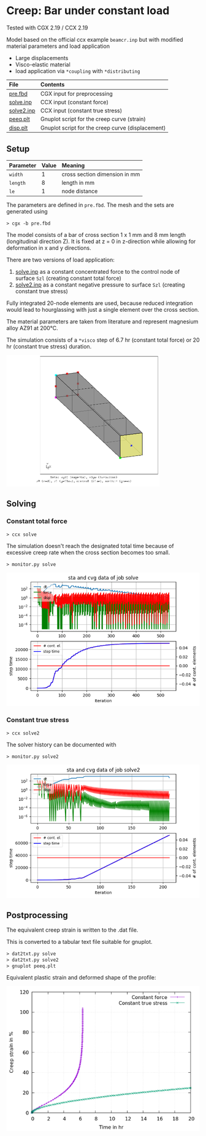 # Creep: Bar under constant load
Tested with CGX 2.19 / CCX 2.19

Model based on the official ccx example `beamcr.inp` but with modified material parameters and load application

+ Large displacements
+ Visco-elastic material
+ load application via `*coupling` with `*distributing`

File                       | Contents    
:-------------             | :-------------
[pre.fbd](pre.fbd)         | CGX input for preprocessing
[solve.inp](solve.inp)     | CCX input (constant force)
[solve2.inp](solve2.inp)   | CCX input (constant true stress)
[peeq.plt](peeq.plt)       | Gnuplot script for the creep curve (strain)
[disp.plt](disp.plt)       | Gnuplot script for the creep curve (displacement)

## Setup

| Parameter | Value   | Meaning |
| :-------- |  :----- | :------------- |
| `width`   | 1       | cross section dimension in mm |
| `length`  | 8       | length in mm|
| `le`      | 1       | node distance

The parameters are defined in `pre.fbd`. The mesh and the sets are generated using
    
    > cgx -b pre.fbd

The model consists of a bar of cross section 1 x 1 mm and 8 mm length (longitudinal direction Z). It is fixed at z = 0 in z-direction while allowing for deformation in x and y directions. 

There are two versions of load application:

1. [solve.inp](solve.inp) as a constant concentrated force to the control node of surface `Szl` (creating constant total force)
2. [solve2.inp](solve2.inp) as a constant negative pressure to surface `Szl` (creating constant true stress)

Fully integrated 20-node elements are used, because reduced integration would lead to hourglassing with just a single element over the cross section.

The material parameters are taken from literature and represent magnesium alloy AZ91 at 200°C.

The simulation consists of a `*visco` step of 6.7 hr (constant total force) or 20  hr (constant true stress) duration.

<img src="sets.png" width="400" title="Mesh and sets">

## Solving

### Constant total force

```
> ccx solve
```
The simulation doesn't reach the designated total time because of excessive creep rate when the cross section becomes too small.
```
> monitor.py solve
```

<img src="solve.png" title="Convergence history, constant force">

### Constant true stress

```
> ccx solve2
```
The solver history can be documented with
```
> monitor.py solve2
```

<img src="solve2.png" title="Convergence history, constant stress">

## Postprocessing

The equivalent creep strain is written to the .dat file. 

This is converted to a tabular text file suitable for gnuplot.

```
> dat2txt.py solve
> dat2txt.py solve2
> gnuplot peeq.plt
```
Equivalent plastic strain and deformed shape of the profile:

<img src="peeq.png" title="Creep strain over time">